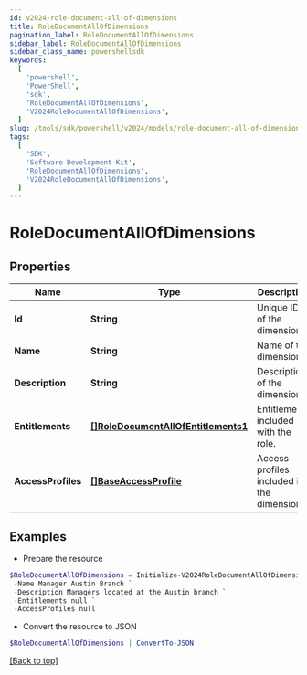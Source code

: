 ```yaml
---
id: v2024-role-document-all-of-dimensions
title: RoleDocumentAllOfDimensions
pagination_label: RoleDocumentAllOfDimensions
sidebar_label: RoleDocumentAllOfDimensions
sidebar_class_name: powershellsdk
keywords:
  [
    'powershell',
    'PowerShell',
    'sdk',
    'RoleDocumentAllOfDimensions',
    'V2024RoleDocumentAllOfDimensions',
  ]
slug: /tools/sdk/powershell/v2024/models/role-document-all-of-dimensions
tags:
  [
    'SDK',
    'Software Development Kit',
    'RoleDocumentAllOfDimensions',
    'V2024RoleDocumentAllOfDimensions',
  ]
---
```


# RoleDocumentAllOfDimensions

## Properties

| Name | Type | Description | Notes |
| --- | --- | --- | --- |
| **Id** | **String** | Unique ID of the dimension. | [optional] |
| **Name** | **String** | Name of the dimension. | [optional] |
| **Description** | **String** | Description of the dimension. | [optional] |
| **Entitlements** | [**[]RoleDocumentAllOfEntitlements1**](role-document-all-of-entitlements1) | Entitlements included with the role. | [optional] |
| **AccessProfiles** | [**[]BaseAccessProfile**](base-access-profile) | Access profiles included in the dimension. | [optional] |

## Examples

- Prepare the resource

```powershell
$RoleDocumentAllOfDimensions = Initialize-V2024RoleDocumentAllOfDimensions  -Id b3c28992ba964a40a7598978139d1ced `
 -Name Manager Austin Branch `
 -Description Managers located at the Austin branch `
 -Entitlements null `
 -AccessProfiles null
```

- Convert the resource to JSON

```powershell
$RoleDocumentAllOfDimensions | ConvertTo-JSON
```

[[Back to top]](#)
